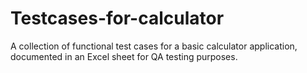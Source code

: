 # Testcases-for-calculator
A collection of functional test cases for a basic calculator application, documented in an Excel sheet for QA testing purposes.
